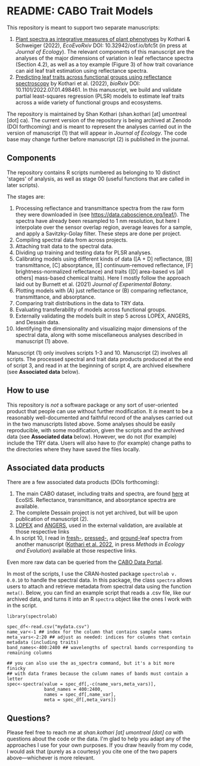 # README: CABO Trait Models

This repository is meant to support two separate manuscripts:

1. [Plant spectra as integrative measures of plant phenotypes](https://ecoevorxiv.org/bfc5t/) by Kothari & Schweiger (2022), _EcoEvoRxiv_ DOI: 10.32942/osf.io/bfc5t (in press at _Journal of Ecology_). The relevant components of this manuscript are the analyses of the major dimensions of variation in leaf reflectance spectra (Section 4.2), as well as a toy example (Figure 3) of how trait covariance can aid leaf trait estimation using reflectance spectra.
2. [Predicting leaf traits across functional groups using reflectance spectroscopy](https://www.biorxiv.org/content/10.1101/2022.07.01.498461v2) by Kothari et al. (2022), _bioRxiv_ DOI: 10.1101/2022.07.01.498461. In this manuscript, we build and validate partial least-squares regression (PLSR) models to estimate leaf traits across a wide variety of functional groups and ecosystems.

The repository is maintained by Shan Kothari (shan.kothari \[at\] umontreal \[dot\] ca). The current version of the repository is being archived at Zenodo (DOI forthcoming) and is meant to represent the analyses carried out in the version of manuscript (1) that will appear in _Journal of Ecology_. The code base may change further before manuscript (2) is published in the journal.

## Components

The repository contains R scripts numbered as belonging to 10 distinct 'stages' of analysis, as well as stage 00 (useful functions that are called in later scripts).

The stages are:

1. Processing reflectance and transmittance spectra from the raw form they were downloaded in (see https://data.caboscience.org/leaf/). The spectra have already been resampled to 1 nm resolution, but here I interpolate over the sensor overlap region, average leaves for a sample, and apply a Savitzky-Golay filter. These steps are done per project.
2. Compiling spectral data from across projects.
3. Attaching trait data to the spectral data.
4. Dividing up training and testing data for PLSR analyses.
5. Calibrating models using different kinds of data (\[A + D\] reflectance, \[B\] transmittance, \[C\] absorptance, \[E\] continuum-removed reflectance, \[F\] brightness-normalized reflectance) and traits (\[D\] area-based vs \[all others\] mass-based chemical traits). Here I mostly follow the approach laid out by Burnett et al. (2021) _Journal of Experimental Botany_.
6. Plotting models with (A) just reflectance or (B) comparing reflectance, transmittance, and absorptance.
7. Comparing trait distributions in the data to TRY data.
8. Evaluating transferability of models across functional groups.
9. Externally validating the models built in step 5 across LOPEX, ANGERS, and Dessain data.
10. Identifying the dimensionality and visualizing major dimensions of the spectral data, along with some miscellaneous analyses described in manuscript (1) above.

Manuscript (1) only involves scripts 1-3 and 10. Manuscript (2) involves all scripts. The processed spectral and trait data products produced at the end of script 3, and read in at the beginning of script 4, are archived elsewhere (see **Associated data** below).

## How to use

This repository is *not* a software package or any sort of user-oriented product that people can use without further modification. It *is* meant to be a reasonably well-documented and faithful record of the analyses carried out in the two manuscripts listed above. Some analyses should be easily reproducible, with some modification, given the scripts and the archived data (see **Associated data** below). However, we do not (for example) include the TRY data. Users will also have to (for example) change paths to the directories where they have saved the files locally.

## Associated data products

There are a few associated data products (DOIs forthcoming):

1. The main CABO dataset, including traits and spectra, are found [here](https://ecosis.org/package/cabo-2018-2019-leaf-level-spectra) at EcoSIS. Reflectance, transmittance, and absorptance spectra are available.
2. The complete Dessain project is not yet archived, but will be upon publication of manuscript (2).
3. [LOPEX](https://ecosis.org/package/leaf-optical-properties-experiment-database--lopex93-) and [ANGERS](https://ecosis.org/package/angers-leaf-optical-properties-database--2003-), used in the external validation, are available at those respective links
4. In script 10, I read in [fresh-](https://ecosis.org/package/fresh-leaf-cabo-spectra-from-herbarium-project), [pressed-](https://ecosis.org/package/pressed-leaf-cabo-spectra-from-herbarium-project), and [ground-](https://ecosis.org/package/pressed-leaf-cabo-spectra-from-herbarium-project)leaf spectra from another manuscript ([Kothari et al. 2022](https://www.biorxiv.org/content/10.1101/2021.04.21.440856), in press _Methods in Ecology and Evolution_) available at those respective links.

Even more raw data can be queried from the [CABO Data Portal](https://data.caboscience.org/leaf/).

In most of the scripts, I use the CRAN-hosted package `spectrolab v. 0.0.10` to handle the spectral data. In this package, the class `spectra` allows users to attach and retrieve metadata from spectral data using the function `meta()`. Below, you can find an example script that reads a .csv file, like our archived data, and turns it into an R `spectra` object like the ones I work with in the script.

```
library(spectrolab)

spec_df<-read.csv("mydata.csv")
name_var<-1 ## index for the column that contains sample names
meta_vars<-2:20 ## adjust as needed: indices for columns that contain metadata (including traits)
band_names<-400:2400 ## wavelengths of spectral bands corresponding to remaining columns

## you can also use the as_spectra command, but it's a bit more finicky 
## with data frames because the column names of bands must contain a letter
spec<-spectra(value = spec_df[,-c(name_vars,meta_vars)],
              band_names = 400:2400,
              names = spec_df[,name_var],
              meta = spec_df[,meta_vars])
```

## Questions?

Please feel free to reach me at _shan.kothari \[at\] umontreal \[dot\] ca_ with questions about the code or the data. I'm glad to help you adapt any of the approaches I use for your own purposes. If you draw heavily from my code, I would ask that (purely as a courtesy) you cite one of the two papers above⁠—whichever is more relevant.
